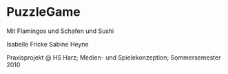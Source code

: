 # PuzzleGame
Mit Flamingos und Schafen und Sushi

Isabelle Fricke
Sabine Heyne

Praxisprojekt @ HS Harz;
Medien- und Spielekonzeption;
Sommersemester 2010
